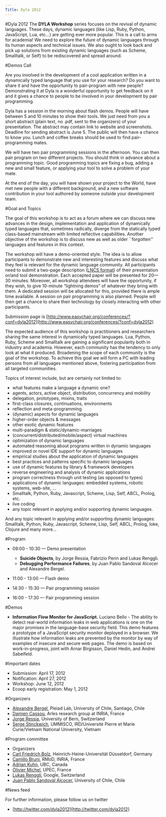 ```yaml
---
Title: Dyla 2012
---
```

#Dyla 2012
The **DYLA Workshop** series focuses on the revival of dynamic languages. These days, dynamic languages (like Lisp, Ruby, Python, JavaScript, Lua, etc...) are getting ever more popular. This is a call to arms for academia! We need to explore the future of dynamic languages through its human aspects and technical issues. We also ought to look back and pick up solutions from existing dynamic languages (such as Scheme, Smalltalk, or Self) to be rediscovered and spread around.

#Demos Call

Are you involved in the development of a cool application written in a dynamically typed language that you use for your research? Do you want to share it and have the opportunity to pair-program with new people?
Demonstrating it at Dyla is a wonderful opportunity to get feedback on it and it gives a chance to people to be involved in your development by pair programming.

Dyla has a session in the morning about flash demos. People will have between 5 and 10 minutes to show their tools. We just need from you a short abstract (plain text, no .pdf, sent to the organizers) of your presentation. The abstract may contain link to website and screenshots. Deadline for sending abstract is June 5. The public will then have a chance to know you. Lunch and coffee breaks should be used to find pair-programming mates.

We will have two pair programming sessions in the afternoon. You can then pair program on two different projects. You should think in advance about a programming topic. Good programming topics are fixing a bug, adding a new and small feature, or applying your tool to solve a problem of your mate.

At the end of the day, you will have shown your project to the World, have met new people with a different background, and a new software contribution in your tool authored by someone outside your development team.

#Goal and Topics

The goal of this workshop is to act as a forum where we can discuss new advances in the design, implementation and application of dynamically typed languages that, sometimes radically, diverge from the  statically typed class-based mainstream with limited reflective capabilities. Another objective of the workshop is to discuss new as well as older ``forgotten\'' languages and features in this context. 


The workshop will have a demo-oriented style. The idea is to allow participants to demonstrate new and interesting features and discuss what they feel is relevant for the dynamic language community. All participants need to submit a two-page description ([LNCS format](http://www.springer.com/)) of their presentation or/and tool demonstration.
Each accepted paper will be presented for 20&mdash;30 minutes. Moreover, all workshop attendees will have the opportunity, if they wish, to give 10-minute “lightning demos” of whatever they bring with them. A dedicated session will be allocated for this, provided there is ample time available.
A session on pair programming is also planned. People will then get a chance to share their technology by closely interacting with other participants.

Submission page is [http://www.easychair.org/conferences/?conf=dyla2012](http://www.easychair.org/conferences/?conf=dyla2012)

The expected audience of this workshop is practitioners and researchers sharing the same interest in dynamically typed languages. Lua, Python, Ruby, Scheme and Smalltalk are gaining a significant popularity both in industry and academia. However, each community has the tendency to only look at what it produced. Broadening the scope of each community is the goal of the workshop. To achieve this goal we will form a PC with leading persons from all languages mentioned above, fostering participation from all targeted communities. 


Topics of interest include, but are certainly not limited to: 


- what features make a language a dynamic one? 
- agents, actors, active object, distribution, concurrency and mobility 
- delegation, prototypes, mixins, traits 
- first-class closures, continuations, environments 
- reflection and meta-programming 
- (dynamic) aspects for dynamic languages 
- higher-order objects & messages 
- other exotic dynamic features 
- multi-paradigm & static/dynamic-marriages 
- (concurrent/distributed/mobile/aspect) virtual machines 
- optimization of dynamic languages 
- automated reasoning about programs written in dynamic languages 
- improved or novel IDE support for dynamic languages 
- empirical studies about the application of dynamic languages 
- best practices and patterns specific to dynamic languages 
- use of dynamic features by library & framework developers 
- reverse engineering and analysis of dynamic applications 
- program correctness through unit testing (as opposed to types) 
- applications of dynamic languages: embedded systems, robotic systems, web-site, ... 
- Smalltalk, Python, Ruby, Javascript, Scheme, Lisp, Self, ABCL, Prolog, etc.
- live coding 
- any topic relevant in applying and/or supporting dynamic languages. 

And any topic relevant in applying and/or supporting dynamic languages: Smalltalk, Python, Ruby, Javascript, Scheme, Lisp, Self, ABCL, Prolog, Ioke, Clojure and many more...


#Program


- 09:00 - 10:30 &mdash; Demo presentation
	- **Suicide Objects**, by Jorge Ressia, Fabrizio Perin and Lukas Renggli. 
	- **Debugging Performance Failures**, by Juan Pablo Sandoval Alcocer and Alexandre Bergel.

- 11:00 - 13:00 &mdash; Flash demo
- 14:30 - 15:30 &mdash; Pair programming session
- 16:00 - 17:30 &mdash; Pair programming session

#Demos

-  **Information Flow Monitor for JavaScript.** Luciano Bello - The ability to detect real-world information leaks in web applications is one on the major promises in the language-base security field. This demo features a prototype of a JavaScript security monitor deployed in a browser. We illustrate how information leaks are prevented by the monitor by way of examples of insecure and secure web pages. The demo is based on work-in-progress, joint with Arnar Birgisson, Daniel Hedin, and Andrei Sabelfeld.

#Important dates


- Submission: April 17, 2012
- Notification: April 27, 2012
- Workshop: June 12, 2012
- Ecoop early registration: May 1, 2012


#Organizers

- [Alexandre Bergel](http://bergel.eu), Pleiad Lab, University of Chile, Santiago, Chile
- [Damien Cassou](http://damiencassou.seasidehosting.st/), Arles research group at INRIA, France
- [Jorge Ressia](http://www.jorgeressia.com/), University of Bern, Switzerland
- [Serge Stinckwich](http://www.doesnotunderstand.org/wikka.php/), UMMISCO, IRD/Université Pierre et Marie Curie/Vietnam National University, Vietnam

#Program committee


- Organizers
- [Carl Friedrich Bolz](http://cfbolz.de/), Heinrich-Heine-Universität Düsseldorf, Germany
- [Camillo Bruni](https://twitter.com/#!/camillobruni), RMoD, INRIA, France
- [Adrian Kuhn](https://www.cs.ubc.ca/people/adrian-kuhn), UBC, Canada
- [Olivier Michel](http://www.lacl.fr/~michel/doku.php?id=start), UPEC, France
- [Lukas Renggli](http://www.lukas-renggli.ch/), Google, Switzerland
- [Juan Pablo Sandoval Alcocer](http://www.dcc.uchile.cl/~jsandova/), University of Chile, Chile

#News feed

For further information, please follow us on twitter 


- [http://twitter.com/dyla2012](http://twitter.com/dyla2012)
